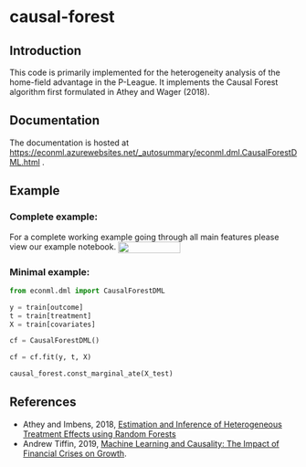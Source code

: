 # causal-forest

## Introduction

This code is primarily implemented for the heterogeneity analysis of the home-field advantage in the P-League.
It implements the Causal Forest algorithm first formulated in Athey and Wager (2018).

## Documentation

The documentation is hosted at https://econml.azurewebsites.net/_autosummary/econml.dml.CausalForestDML.html .


## Example

### Complete example:

For a complete working example going through all main features please view our example notebook.
<a href="https://nbviewer.jupyter.org/github/timmens/causal-forest/blob/master/docs/source/getting_started/example.ipynb"
   target="_parent">
   <img align="center" 
  src="https://raw.githubusercontent.com/jupyter/design/master/logos/Badges/nbviewer_badge.png" 
      width="109" height="20">
</a>

### Minimal example:

```python
from econml.dml import CausalForestDML

y = train[outcome]
t = train[treatment]
X = train[covariates]

cf = CausalForestDML()

cf = cf.fit(y, t, X)

causal_forest.const_marginal_ate(X_test)
```

## References

- Athey and Imbens, 2018, [Estimation and Inference of Heterogeneous Treatment Effects using Random Forests](https://www.tandfonline.com/doi/full/10.1080/01621459.2017.1319839)
- Andrew Tiffin, 2019, [Machine Learning and Causality:
The Impact of Financial Crises on Growth](https://www.imf.org/en/Publications/WP/Issues/2019/11/01/Machine-Learning-and-Causality-The-Impact-of-Financial-Crises-on-Growth-48722).
